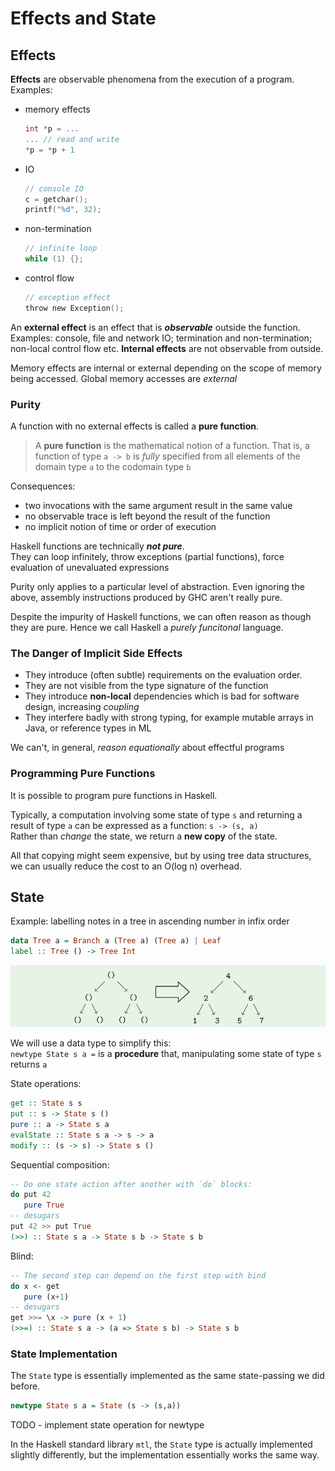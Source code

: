 # Effects and State

## Effects

**Effects** are observable phenomena from the execution of a program.  
Examples:

* memory effects

    ``` c
    int *p = ...
    ... // read and write
    *p = *p + 1
    ```

* IO

    ``` c
    // console IO
    c = getchar();
    printf("%d", 32);
    ```

* non-termination

    ``` c
    // infinite loop
    while (1) {};
    ```

* control flow

    ``` c
    // exception effect
    throw new Exception();
    ```

An **external effect** is an effect that is ***observable*** outside the function.  
Examples: console, file and network IO; termination and non-termination; non-local control flow etc.
**Internal effects** are not observable from outside.

Memory effects are internal or external depending on the scope of memory being accessed. Global memory accesses are *external*

### Purity

A function with no external effects is called a **pure function**.

> A **pure function** is the mathematical notion of a function. That is, a function of type `a -> b` is *fully* specified from all elements of the domain type `a` to the codomain type `b`

Consequences:

* two invocations with the same argument result in the same value
* no observable trace is left beyond the result of the function
* no implicit notion of time or order of execution

Haskell functions are technically ***not pure***.  
They can loop infinitely, throw exceptions (partial functions), force evaluation of unevaluated expressions

Purity only applies to a particular level of abstraction. Even ignoring the above, assembly instructions produced by GHC aren't really pure.

Despite the impurity of Haskell functions, we can often reason as though they are pure. Hence we call Haskell a *purely funcitonal* language.

### The Danger of Implicit Side Effects

* They introduce (often subtle) requirements on the evaluation order.
* They are not visible from the type signature of the function
* They introduce **non-local** dependencies which is bad for software design, increasing *coupling*
* They interfere badly with strong typing, for example mutable arrays in Java, or reference types in ML

We can't, in general, *reason equationally* about effectful programs

### Programming Pure Functions

It is possible to program pure functions in Haskell.

Typically, a computation involving some state of type `s` and returning a result of type `a` can be expressed as a function: `s -> (s, a)`  
Rather than *change* the state, we return a **new copy** of the state.

All that copying might seem expensive, but by using tree data structures, we can usually reduce the cost to an O(log n) overhead.

## State

Example: labelling notes in a tree in ascending number in infix order

``` hs
data Tree a = Branch a (Tree a) (Tree a) | Leaf
label :: Tree () -> Tree Int
```

![tree labelling](../imgs/05-8_tree-labelling.png)

We will use a data type to simplify this:  
`newtype State s a =` is a **procedure** that, manipulating some state of type `s` returns `a`

State operations:

``` hs
get :: State s s
put :: s -> State s ()
pure :: a -> State s a
evalState :: State s a -> s -> a
modify :: (s -> s) -> State s ()
```

Sequential composition:

``` hs
-- Do one state action after another with `do` blocks:
do put 42
   pure True
-- desugars
put 42 >> put True
(>>) :: State s a -> State s b -> State s b
```

Blind:

``` hs
-- The second step can depend on the first step with bind
do x <- get
   pure (x+1)
-- desugars
get >>= \x -> pure (x + 1)
(>>=) :: State s a -> (a => State s b) -> State s b
```

### State Implementation

The `State` type is essentially implemented as the same state-passing we did before.

``` hs
newtype State s a = State (s -> (s,a))
```

TODO - implement state operation for newtype

In the Haskell standard library `mtl`, the `State` type is actually implemented slightly differently, but the implementation essentially works the same way.
